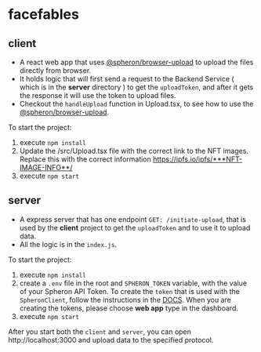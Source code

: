 # facefables

## **client**

- A react web app that uses [@spheron/browser-upload](https://www.npmjs.com/package/@spheron/browser-upload) to upload the files directly from browser.
- It holds logic that will first send a request to the Backend Service ( which is in the **server** directory ) to get the `uploadToken`, and after it gets the response it will use the token to upload files.
- Checkout the `handleUpload` function in Upload.tsx, to see how to use the [@spheron/browser-upload](https://www.npmjs.com/package/@spheron/browser-upload).

To start the project:

1. execute `npm install`
2. Update the /src/Upload.tsx file with the correct link to the NFT images. Replace this with the correct information https://ipfs.io/ipfs/***NFT-IMAGE-INFO**/
3. execute `npm start`

## **server**

- A express server that has one endpoint `GET: /initiate-upload`, that is used by the **client** project to get the `uploadToken` and to use it to upload data.
- All the logic is in the `index.js`.

To start the project:

1. execute `npm install`
2. create a `.env` file in the root and `SPHERON_TOKEN` variable, with the value of your Spheron API Token. To create the `token` that is used with the `SpheronClient`, follow the instructions in the [DOCS](https://docs.spheron.network/rest-api/#creating-an-access-token). When you are creating the tokens, please choose **web app** type in the dashboard.
3. execute `npm start`

After you start both the `client` and `server`, you can open http://localhost:3000 and upload data to the specified protocol.
